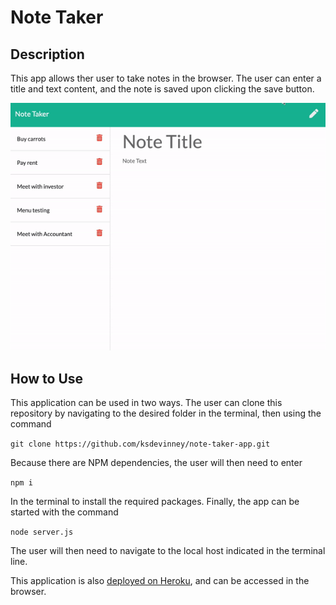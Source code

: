 # Note Taker

## Description

This app allows ther user to take notes in the browser. The user can enter a title and text content, and the note is saved upon clicking the save button. 

![Note taker demo](/assets/images/note-taker-demo.gif)

## How to Use

This application can be used in two ways. The user can clone this repository by navigating to the desired folder in the terminal, then using the command 

`git clone https://github.com/ksdevinney/note-taker-app.git`

Because there are NPM dependencies, the user will then need to enter 

`npm i `

In the terminal to install the required packages. Finally, the app can be started with the command

`node server.js`

The user will then need to navigate to the local host indicated in the terminal line.

This application is also [deployed on Heroku](), and can be accessed in the browser.
